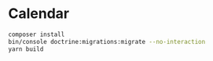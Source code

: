 # Calendar

```sh
composer install
bin/console doctrine:migrations:migrate --no-interaction
yarn build
```
